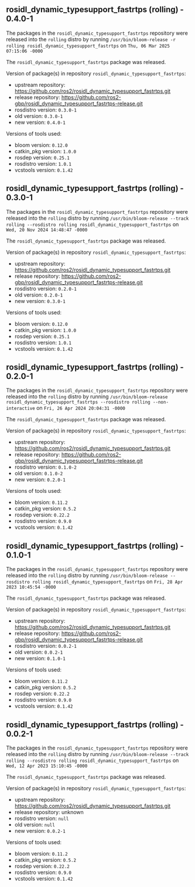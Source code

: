 ## rosidl_dynamic_typesupport_fastrtps (rolling) - 0.4.0-1

The packages in the `rosidl_dynamic_typesupport_fastrtps` repository were released into the `rolling` distro by running `/usr/bin/bloom-release -r rolling rosidl_dynamic_typesupport_fastrtps` on `Thu, 06 Mar 2025 07:15:06 -0000`

The `rosidl_dynamic_typesupport_fastrtps` package was released.

Version of package(s) in repository `rosidl_dynamic_typesupport_fastrtps`:

- upstream repository: https://github.com/ros2/rosidl_dynamic_typesupport_fastrtps.git
- release repository: https://github.com/ros2-gbp/rosidl_dynamic_typesupport_fastrtps-release.git
- rosdistro version: `0.3.0-1`
- old version: `0.3.0-1`
- new version: `0.4.0-1`

Versions of tools used:

- bloom version: `0.12.0`
- catkin_pkg version: `1.0.0`
- rosdep version: `0.25.1`
- rosdistro version: `1.0.1`
- vcstools version: `0.1.42`


## rosidl_dynamic_typesupport_fastrtps (rolling) - 0.3.0-1

The packages in the `rosidl_dynamic_typesupport_fastrtps` repository were released into the `rolling` distro by running `/usr/bin/bloom-release --track rolling --rosdistro rolling rosidl_dynamic_typesupport_fastrtps` on `Wed, 20 Nov 2024 14:48:47 -0000`

The `rosidl_dynamic_typesupport_fastrtps` package was released.

Version of package(s) in repository `rosidl_dynamic_typesupport_fastrtps`:

- upstream repository: https://github.com/ros2/rosidl_dynamic_typesupport_fastrtps.git
- release repository: https://github.com/ros2-gbp/rosidl_dynamic_typesupport_fastrtps-release.git
- rosdistro version: `0.2.0-1`
- old version: `0.2.0-1`
- new version: `0.3.0-1`

Versions of tools used:

- bloom version: `0.12.0`
- catkin_pkg version: `1.0.0`
- rosdep version: `0.25.1`
- rosdistro version: `1.0.1`
- vcstools version: `0.1.42`


## rosidl_dynamic_typesupport_fastrtps (rolling) - 0.2.0-1

The packages in the `rosidl_dynamic_typesupport_fastrtps` repository were released into the `rolling` distro by running `/usr/bin/bloom-release rosidl_dynamic_typesupport_fastrtps --rosdistro rolling --non-interactive` on `Fri, 26 Apr 2024 20:04:31 -0000`

The `rosidl_dynamic_typesupport_fastrtps` package was released.

Version of package(s) in repository `rosidl_dynamic_typesupport_fastrtps`:

- upstream repository: https://github.com/ros2/rosidl_dynamic_typesupport_fastrtps.git
- release repository: https://github.com/ros2-gbp/rosidl_dynamic_typesupport_fastrtps-release.git
- rosdistro version: `0.1.0-2`
- old version: `0.1.0-2`
- new version: `0.2.0-1`

Versions of tools used:

- bloom version: `0.11.2`
- catkin_pkg version: `0.5.2`
- rosdep version: `0.22.2`
- rosdistro version: `0.9.0`
- vcstools version: `0.1.42`


## rosidl_dynamic_typesupport_fastrtps (rolling) - 0.1.0-1

The packages in the `rosidl_dynamic_typesupport_fastrtps` repository were released into the `rolling` distro by running `/usr/bin/bloom-release --rosdistro rolling rosidl_dynamic_typesupport_fastrtps` on `Fri, 28 Apr 2023 10:45:54 -0000`

The `rosidl_dynamic_typesupport_fastrtps` package was released.

Version of package(s) in repository `rosidl_dynamic_typesupport_fastrtps`:

- upstream repository: https://github.com/ros2/rosidl_dynamic_typesupport_fastrtps.git
- release repository: https://github.com/ros2-gbp/rosidl_dynamic_typesupport_fastrtps-release.git
- rosdistro version: `0.0.2-1`
- old version: `0.0.2-1`
- new version: `0.1.0-1`

Versions of tools used:

- bloom version: `0.11.2`
- catkin_pkg version: `0.5.2`
- rosdep version: `0.22.2`
- rosdistro version: `0.9.0`
- vcstools version: `0.1.42`


## rosidl_dynamic_typesupport_fastrtps (rolling) - 0.0.2-1

The packages in the `rosidl_dynamic_typesupport_fastrtps` repository were released into the `rolling` distro by running `/usr/bin/bloom-release --track rolling --rosdistro rolling rosidl_dynamic_typesupport_fastrtps` on `Wed, 12 Apr 2023 15:10:45 -0000`

The `rosidl_dynamic_typesupport_fastrtps` package was released.

Version of package(s) in repository `rosidl_dynamic_typesupport_fastrtps`:

- upstream repository: https://github.com/ros2/rosidl_dynamic_typesupport_fastrtps.git
- release repository: unknown
- rosdistro version: `null`
- old version: `null`
- new version: `0.0.2-1`

Versions of tools used:

- bloom version: `0.11.2`
- catkin_pkg version: `0.5.2`
- rosdep version: `0.22.2`
- rosdistro version: `0.9.0`
- vcstools version: `0.1.42`


